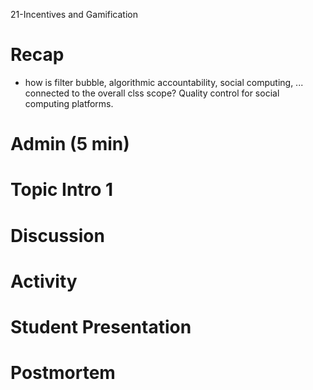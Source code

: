 21-Incentives and Gamification

# Recap
- how is filter bubble, algorithmic accountability, social computing, ... connected to the overall clss scope? Quality control for social computing platforms.

# Admin (5 min)


# Topic Intro 1


# Discussion


# Activity


# Student Presentation


# Postmortem